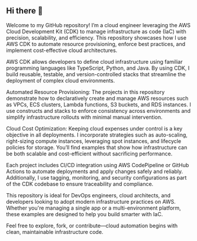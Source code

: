 ## Hi there 👋

Welcome to my GitHub repository! I’m a cloud engineer leveraging the AWS Cloud Development Kit (CDK) to manage infrastructure as code (IaC) with precision, scalability, and efficiency. This repository showcases how I use AWS CDK to automate resource provisioning, enforce best practices, and implement cost-effective cloud architectures.

AWS CDK allows developers to define cloud infrastructure using familiar programming languages like TypeScript, Python, and Java. By using CDK, I build reusable, testable, and version-controlled stacks that streamline the deployment of complex cloud environments.

Automated Resource Provisioning: The projects in this repository demonstrate how to declaratively create and manage AWS resources such as VPCs, ECS clusters, Lambda functions, S3 buckets, and RDS instances. I use constructs and stacks to enforce consistency across environments and simplify infrastructure rollouts with minimal manual intervention.

Cloud Cost Optimization: Keeping cloud expenses under control is a key objective in all deployments. I incorporate strategies such as auto-scaling, right-sizing compute instances, leveraging spot instances, and lifecycle policies for storage. You’ll find examples that show how infrastructure can be both scalable and cost-efficient without sacrificing performance.

Each project includes CI/CD integration using AWS CodePipeline or GitHub Actions to automate deployments and apply changes safely and reliably. Additionally, I use tagging, monitoring, and security configurations as part of the CDK codebase to ensure traceability and compliance.

This repository is ideal for DevOps engineers, cloud architects, and developers looking to adopt modern infrastructure practices on AWS. Whether you're managing a single app or a multi-environment platform, these examples are designed to help you build smarter with IaC.

Feel free to explore, fork, or contribute—cloud automation begins with clean, maintainable infrastructure code.
